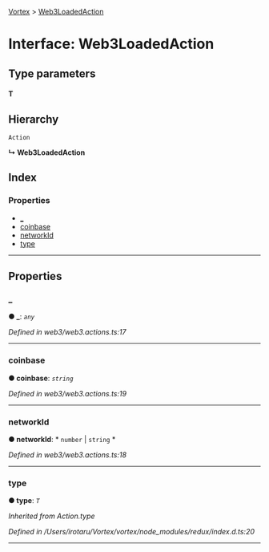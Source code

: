 [Vortex](../README.md) > [Web3LoadedAction](../interfaces/web3loadedaction.md)

# Interface: Web3LoadedAction

## Type parameters
#### T 
## Hierarchy

 `Action`

**↳ Web3LoadedAction**

## Index

### Properties

* [_](web3loadedaction.md#_)
* [coinbase](web3loadedaction.md#coinbase)
* [networkId](web3loadedaction.md#networkid)
* [type](web3loadedaction.md#type)

---

## Properties

<a id="_"></a>

###  _

**● _**: *`any`*

*Defined in web3/web3.actions.ts:17*

___
<a id="coinbase"></a>

###  coinbase

**● coinbase**: *`string`*

*Defined in web3/web3.actions.ts:19*

___
<a id="networkid"></a>

###  networkId

**● networkId**: * `number` &#124; `string`
*

*Defined in web3/web3.actions.ts:18*

___
<a id="type"></a>

###  type

**● type**: *`T`*

*Inherited from Action.type*

*Defined in /Users/irotaru/Vortex/vortex/node_modules/redux/index.d.ts:20*

___

